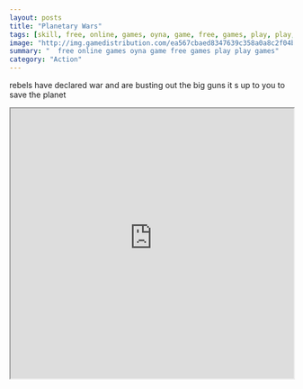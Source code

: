 ```yaml
---
layout: posts
title: "Planetary Wars"
tags: [skill, free, online, games, oyna, game, free, games, play, play, games]
image: "http://img.gamedistribution.com/ea567cbaed8347639c358a0a8c2f04b3.jpg"
summary: "  free online games oyna game free games play play games"
category: "Action"
---
```


rebels have declared war and are busting out the big guns it s up to you to save the planet

<iframe width="100%" height="480px;" src="http://flash.gamedistribution.com?game=ea567cbaed8347639c358a0a8c2f04b3"></iframe>